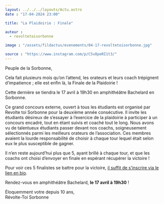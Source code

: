 ```yaml
---
layout: ../../../layouts/Actu.astro
date : "17-04-2024 23:00"

title: "La Plaidoirie : Finale"

auteur :
  - revoltetoisorbonne

image : "/assets/fildactus/evenements/04-17-revoltetoisorbonne.jpg"

source : "https://www.instagram.com/p/C5v8peRI1t3/"
---
```


Peuple de la Sorbonne,

Cela fait plusieurs mois qu’on l’attend, les orateurs et leurs coach trépignent d’impatience ; elle est enfin là, la Finale de la Plaidoirie !

Cette dernière se tiendra le 17 avril à 19h30 en amphithéâtre Bachelard en Sorbonne.

Ce grand concours externe, ouvert à tous les étudiants est organisé par Revolte toi Sorbonne pour la deuxième année consécutive. Il invite les étudiants désireux de s’essayer à l’exercice de la plaidoirie à participer à un concours encadré, tout en étant suivis et coaché tout le long.
Nous avons vu de talentueux étudiants passer devant nos coachs, soigneusement sélectionnés parmi les meilleurs orateurs de l’association. Ces membres avaient la lourde responsabilité de choisir à chaque tour lequel était selon eux le plus susceptible de gagner.

Il n’en reste aujourd’hui plus que 5, ayant brillé à chaque tour, et que les coachs ont choisi d’envoyer en finale en espérant récupérer la victoire !

Pour voir ces 5 finalistes se battre pour la victoire, [il suffit de s’inscrire via le lien en bio](https://docs.google.com/forms/d/e/1FAIpQLSfzk4PqjX15AsEhu71_LT5NDZxzBjG5dv-xnZc9Mkmolcwsng/viewform).

Rendez-vous en amphithéâtre Bachelard, __le 17 avril à 19h30__ !

Éloquemment votre depuis 10 ans,  
Révolte-Toi Sorbonne

